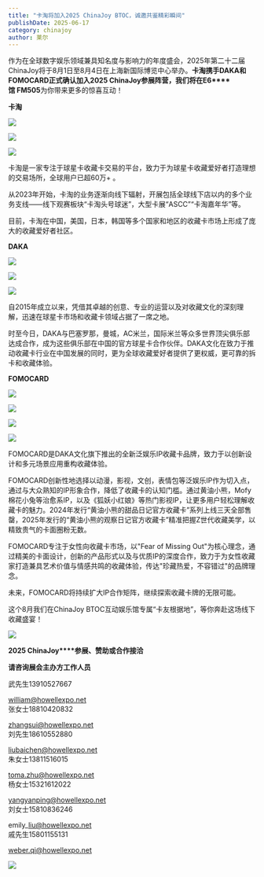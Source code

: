 ```yaml
---
title: "卡淘将加入2025 ChinaJoy BTOC，诚邀共鉴精彩瞬间"
publishDate: 2025-06-17
category: chinajoy
author: 莱尔
---
```


作为在全球数字娱乐领域兼具知名度与影响力的年度盛会，2025年第二十二届ChinaJoy将于8月1日至8月4日在上海新国际博览中心举办。**卡淘携手DAKA和FOMOCARD正式确认加入2025 ChinaJoy参展阵营，**我们将在**E6****馆 FM505**为你带来更多的惊喜互动！  
  
**卡淘**

![](https://ec-net-1251389766.cos.ap-shanghai.myqcloud.com/wp-content/uploads/2025/06/20250617111704677.png)

![](https://ec-net-1251389766.cos.ap-shanghai.myqcloud.com/wp-content/uploads/2025/06/20250617111707922.png)

![](https://ec-net-1251389766.cos.ap-shanghai.myqcloud.com/wp-content/uploads/2025/06/20250617111710589.png)

卡淘是一家专注于球星卡收藏卡交易的平台，致力于为球星卡收藏爱好者打造理想的交易场所，全球用户已超60万+ 。

从2023年开始，卡淘的业务逐渐向线下辐射，开展包括全球线下店以内的多个业务支线——线下观赛板块“卡淘头号球迷”，大型卡展“ASCC”“卡淘嘉年华”等。

目前，卡淘在中国，美国，日本，韩国等多个国家和地区的收藏卡市场上形成了庞大的收藏爱好者社区。

  
**DAKA**

![](https://ec-net-1251389766.cos.ap-shanghai.myqcloud.com/wp-content/uploads/2025/06/20250617111812436-684x1024.png)

![](https://ec-net-1251389766.cos.ap-shanghai.myqcloud.com/wp-content/uploads/2025/06/20250617111825404.png)

![](https://ec-net-1251389766.cos.ap-shanghai.myqcloud.com/wp-content/uploads/2025/06/20250617111828652.png)

自2015年成立以来，凭借其卓越的创意、专业的运营以及对收藏文化的深刻理解，迅速在球星卡市场和收藏卡领域占据了一席之地。

时至今日，DAKA与巴塞罗那，曼城，AC米兰，国际米兰等众多世界顶尖俱乐部达成合作，成为这些俱乐部在中国的官方球星卡合作伙伴。DAKA文化在致力于推动收藏卡行业在中国发展的同时，更为全球收藏爱好者提供了更权威，更可靠的拆卡和收藏体验。

**FOMOCARD**

![](https://ec-net-1251389766.cos.ap-shanghai.myqcloud.com/wp-content/uploads/2025/06/20250617111844205.png)

![](https://ec-net-1251389766.cos.ap-shanghai.myqcloud.com/wp-content/uploads/2025/06/20250617111847721.png)

![](https://ec-net-1251389766.cos.ap-shanghai.myqcloud.com/wp-content/uploads/2025/06/20250617111914701.png)

![](https://ec-net-1251389766.cos.ap-shanghai.myqcloud.com/wp-content/uploads/2025/06/20250617111918578.png)

FOMOCARD是DAKA文化旗下推出的全新泛娱乐IP收藏卡品牌，致力于以创新设计和多元场景应用重构收藏体验。

FOMOCARD创新性地选择以动漫，影视，文创，表情包等泛娱乐IP作为切入点，通过与大众熟知的IP形象合作，降低了收藏卡的认知门槛。通过黄油小熊，Mofy棉花小兔等治愈系IP，以及《狐妖小红娘》等热门影视IP，让更多用户轻松理解收藏卡的魅力。2024年发行“黄油小熊的甜品日记官方收藏卡”系列上线三天全部售罄，2025年发行的“黄油小熊的观察日记官方收藏卡”精准把握Z世代收藏美学，以精致贵气的卡面圈粉无数。

FOMOCARD专注于女性向收藏卡市场，以"Fear of Missing Out"为核心理念，通过精美的卡面设计，创新的产品形式以及与优质IP的深度合作，致力于为女性收藏家打造兼具艺术价值与情感共鸣的收藏体验，传达"珍藏热爱，不容错过"的品牌理念。

未来，FOMOCARD将持续扩大IP合作矩阵，继续探索收藏卡牌的无限可能。

这个8月我们在ChinaJoy BTOC互动娱乐馆专属“卡友根据地”，等你奔赴这场线下收藏盛宴！

![](https://ec-net-1251389766.cos.ap-shanghai.myqcloud.com/wp-content/uploads/2025/06/20250617111925415.png)

**2025 ChinaJoy****参展、赞助或合作接洽**

**请咨询展会主办方工作人员**

武先生13910527667

william@howellexpo.net  
张女士18810420832

zhangsui@howellexpo.net  
刘先生18610552880

liubaichen@howellexpo.net  
朱女士13811516015

toma.zhu@howellexpo.net  
杨女士15321612022

yangyanping@howellexpo.net  
刘女士15810836246

emily\_liu@howellexpo.net  
戚先生15801155131

weber.qi@howellexpo.net

![](https://ec-net-1251389766.cos.ap-shanghai.myqcloud.com/wp-content/uploads/2025/06/20250617111929942.png)
